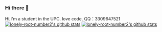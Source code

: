 ### Hi there 👋

<!--
**lonely-root-number2/lonely-root-number2** is a ✨ _special_ ✨ repository because its `README.md` (this file) appears on your GitHub profile.

Here are some ideas to get you started:

- 🔭 I’m currently working on ...
- 🌱 I’m currently learning ...
- 👯 I’m looking to collaborate on ...
- 🤔 I’m looking for help with ...
- 💬 Ask me about ...
- 📫 How to reach me: ...
- 😄 Pronouns: ...
- ⚡ Fun fact: ...
-->
Hi,I'm a student in the UPC. love code. 
  QQ：3309647521
  <br>
  [![lonely-root-number2's github stats](https://github-readme-stats.vercel.app/api?username=lonely-root-number2)](https://github.com/lonely-root-number2)
 [![lonely-root-number2's github stats](https://github-readme-stats.vercel.app/api/top-langs/?username=lonely-root-number2&layout=compact)](https://github.com/lonely-root-number2)
  
